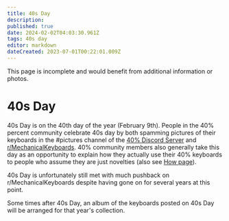 ```yaml
---
title: 40s Day
description: 
published: true
date: 2024-02-02T04:03:30.961Z
tags: 40s day
editor: markdown
dateCreated: 2023-07-01T00:22:01.009Z
---
```


This page is incomplete and would benefit from additional information or photos.
# 40s Day

40s Day is on the 40th day of the year (February 9th). People in the 40% percent community celebrate 40s day by both spamming pictures of their keyboards in the #pictures channel of the [40% Discord Server](https://discord.gg/40percent) and [r/MechanicalKeyboards](https://www.reddit.com/r/MechanicalKeyboards/). 40% community members also generally take this day as an opportunity to explain how they actually use their 40% keyboards to people who assume they are just novelties (also see [How page](https://40s.wiki/en/How)). 

40s Day is unfortunately still met with much pushback on r/MechanicalKeyboards despite having gone on for several years at this point. 

Some times after 40s Day, an album of the keyboards posted on 40s Day will be arranged for that year's collection.